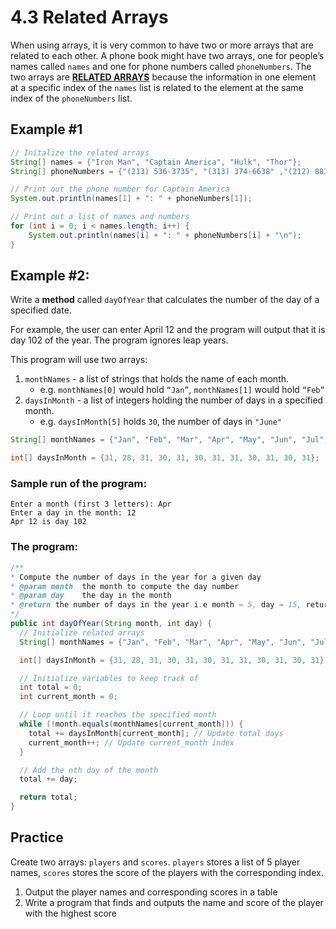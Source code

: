 # 4.3 Related Arrays

When using arrays, it is very common to have two or more arrays that are related to each other. A phone book might have two arrays, one for people’s names called `names` and one for phone numbers called `phoneNumbers`. The two arrays are **<ins>RELATED ARRAYS</ins>** because the information in one element at a specific index of the `names` list is related to the element at the same index of the `phoneNumbers` list.

## Example #1

```java
// Initalize the related arrays
String[] names = {"Iron Man", "Captain America", "Hulk", "Thor"};
String[] phoneNumbers = {"(213) 536-3735", "(313) 374-6638" ,"(212) 883-8839", "(402) 773-8262"};

// Print out the phone number for Captain America
System.out.println(names[1] + ": " + phoneNumbers[1]);

// Print out a list of names and numbers
for (int i = 0; i < names.length; i++) {
    System.out.println(names[i] + ": " + phoneNumbers[i] + "\n");
}
```

## Example #2:
Write a **method** called `dayOfYear` that calculates the number of the day of a specified date.

For example, the user can enter April 12 and the program will output that it is day 102 of the year.  The program ignores leap years.

This program will use two arrays:
1. `monthNames` -  a list of strings that holds the name of each month. 
    * e.g. `monthNames[0]` would hold `“Jan”`, `monthNames[1]` would hold `“Feb”`
2. `daysInMonth` - a list of integers holding the number of days in a specified month. 
    * e.g. `daysInMonth[5]` holds `30`, the number of days in `"June"`  

```java
String[] monthNames = {"Jan", "Feb", "Mar", "Apr", "May", "Jun", "Jul", "Aug", "Sep", "Oct", "Nov", "Dec"};

int[] daysInMonth = {31, 28, 31, 30, 31, 30, 31, 31, 30, 31, 30, 31};
```


### Sample run of the program:
```
Enter a month (first 3 letters): Apr
Enter a day in the month: 12
Apr 12 is day 102
```

### The program:
```java
/**
* Compute the number of days in the year for a given day
* @param month  the month to compute the day number
* @param day    the day in the month
* @return the number of days in the year i.e month = 5, day = 15, return 135
*/
public int dayOfYear(String month, int day) {
  // Initialize related arrays
  String[] monthNames = {"Jan", "Feb", "Mar", "Apr", "May", "Jun", "Jul", "Aug", "Sep", "Oct", "Nov", "Dec"};

  int[] daysInMonth = {31, 28, 31, 30, 31, 30, 31, 31, 30, 31, 30, 31};

  // Initialize variables to keep track of
  int total = 0;
  int current_month = 0;

  // Loop until it reaches the specified month
  while (!month.equals(monthNames[current_month])) {
    total += daysInMonth[current_month]; // Update total days
    current_month++; // Update current_month index
  }

  // Add the nth day of the month
  total += day;

  return total;
}
```

## Practice
Create two arrays: `players` and `scores`. `players` stores a list of 5 player names, `scores` stores the score of the players with the corresponding index.
1. Output the player names and corresponding scores in a table
2. Write a program that finds and outputs the name and score of the player with the highest score